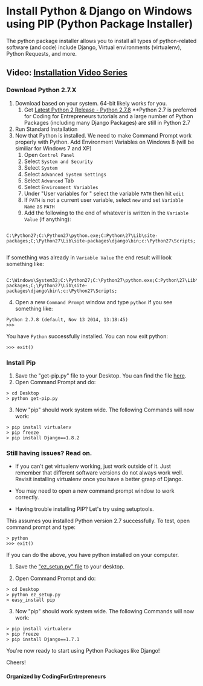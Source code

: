 # Install Python & Django on Windows using PIP (Python Package Installer)
The python package installer allows you to install all types of python-related software (and code) include Django, Virtual environments (virtualenv), Python Requests, and more.

## Video: [Installation Video Series](https://codingforentrepreneurs.com/projects/start-with-windows/)

### Download Python 2.7.X
1. Download based on your system. 64-bit likely works for you. 
	1. Get [Latest Python 2 Release - Python 2.7.8](https://www.python.org/downloads/release/python-278/) **Python 2.7 is preferred for Coding for Entrepreneurs tutorials and a large number of Python Packages (including many Django Packages) are still in Python 2.7
2. Run Standard Installation
3. Now that Python is installed. We need to make Command Prompt work properly with Python. Add Environment Variables on Windows 8 (will be similiar for Windows 7 and XP)
 	1. Open `Control Panel`
 	2. Select `System and Security`
 	3. Select `System` 
 	4. Select `Advanced System Settings`
 	5. Select `Advanced` Tab
 	6. Select `Environment Variables`
 	7. Under "User variables for <username>" select the variable `PATH` then hit `edit`
 	8. If `PATH` is not a current user variable, select `new` and set `Variable Name` as `PATH`
 	9. Add the following to the end of whatever is written in the `Variable Value` (if anything):

```

C:\Python27;C:\Python27\python.exe;C:Python\27\Lib\site-packages;C;\Python27\Lib\site-packages\django\bin;c:\Python27\Scripts;


```

If something was already in `Variable Value` the end result will look something like:

```

C:\Windows\System32;C:\Python27;C:\Python27\python.exe;C:Python\27\Lib\site-packages;C;\Python27\Lib\site-packages\django\bin\;c:\Python27\Scripts;

```



4. Open a new `Command Prompt` window and type `python` if you see something like:
```
Python 2.7.8 (default, Nov 13 2014, 13:18:45)
>>> 
``` 

You have `Python` successfully installed. You can now exit python:

```
>>> exit()
```

### Install Pip

1. Save the "get-pip.py" file to your Desktop. You can find the file [here](http://pip.readthedocs.org/en/latest/installing.html).
2. Open Command Prompt and do:
```
> cd Desktop
> python get-pip.py
```

3. Now "pip" should work system wide. The following Commands will now work:
```
> pip install virtualenv
> pip freeze
> pip install Django==1.8.2
```





### Still having issues? Read on.

- If you can't get virtualenv working, just work outside of it. Just remember that different software versions do not always work well. Revisit installing virtualenv once you have a better grasp of Django.

- You may need to open a new command prompt window to work correctly.

- Having trouble installing PIP? Let's try using setuptools. 

This assumes you installed Python version 2.7 successfully. To test, open command prompt and type:

```
> python	 
>>> exit() 
```

If you can do the above, you have python installed on your computer. 


1. Save the ["ez_setup.py" file](https://bootstrap.pypa.io/ez_setup.py) to your desktop. 

2. Open Command Prompt and do:
```
> cd Desktop
> python ez_setup.py
> easy_install pip
```

3. Now "pip" should work system wide. The following Commands will now work:
```
> pip install virtualenv
> pip freeze
> pip install Django==1.7.1
```


You're now ready to start using Python Packages like Django!



Cheers!


#### Organized by CodingForEntrepreneurs